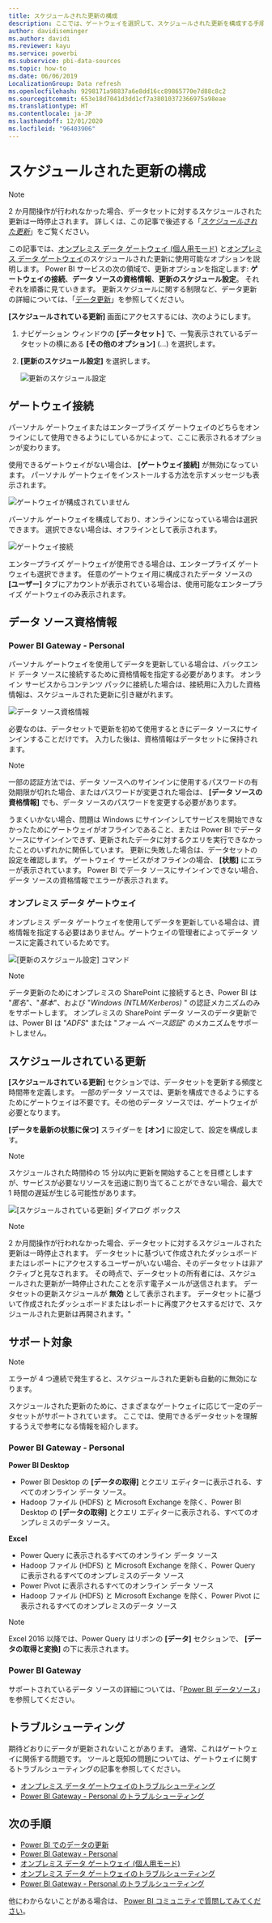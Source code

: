 ```yaml
---
title: スケジュールされた更新の構成
description: ここでは、ゲートウェイを選択して、スケジュールされた更新を構成する手順を説明します。
author: davidiseminger
ms.author: davidi
ms.reviewer: kayu
ms.service: powerbi
ms.subservice: pbi-data-sources
ms.topic: how-to
ms.date: 06/06/2019
LocalizationGroup: Data refresh
ms.openlocfilehash: 9298171a98837a6e8dd16cc89865770e7d88c8c2
ms.sourcegitcommit: 653e18d7041d3dd1cf7a38010372366975a98eae
ms.translationtype: HT
ms.contentlocale: ja-JP
ms.lasthandoff: 12/01/2020
ms.locfileid: "96403906"
---
```

# <a name="configure-scheduled-refresh"></a>スケジュールされた更新の構成

>[!NOTE]
>2 か月間操作が行われなかった場合、データセットに対するスケジュールされた更新は一時停止されます。 詳しくは、この記事で後述する「[*スケジュールされた更新*](#scheduled-refresh)」をご覧ください。

この記事では、[オンプレミス データ ゲートウェイ (個人用モード)](service-gateway-personal-mode.md) と[オンプレミス データ ゲートウェイ](service-gateway-onprem.md)のスケジュールされた更新に使用可能なオプションを説明します。 Power BI サービスの次の領域で、更新オプションを指定します: **ゲートウェイの接続**、**データ ソースの資格情報**、**更新のスケジュール設定**。 それぞれを順番に見ていきます。 更新スケジュールに関する制限など、データ更新の詳細については、「[データ更新](refresh-data.md#data-refresh)」を参照してください。

**[スケジュールされている更新]** 画面にアクセスするには、次のようにします。

1. ナビゲーション ウィンドウの **[データセット]** で、一覧表示されているデータセットの横にある **[その他のオプション]** (...) を選択します。
2. **[更新のスケジュール設定]** を選択します。

    ![更新のスケジュール設定](media/refresh-scheduled-refresh/dataset-menu.png)

## <a name="gateway-connection"></a>ゲートウェイ接続

パーソナル ゲートウェイまたはエンタープライズ ゲートウェイのどちらをオンラインにして使用できるようにしているかによって、ここに表示されるオプションが変わります。

使用できるゲートウェイがない場合は、 **[ゲートウェイ接続]** が無効になっています。 パーソナル ゲートウェイをインストールする方法を示すメッセージも表示されます。

![ゲートウェイが構成されていません](media/refresh-scheduled-refresh/gateway-not-configured.png)

パーソナル ゲートウェイを構成しており、オンラインになっている場合は選択できます。 選択できない場合は、オフラインとして表示されます。

![ゲートウェイ接続](media/refresh-scheduled-refresh/gateway-connection.png)

エンタープライズ ゲートウェイが使用できる場合は、エンタープライズ ゲートウェイも選択できます。 任意のゲートウェイ用に構成されたデータ ソースの **[ユーザー]** タブにアカウントが表示されている場合は、使用可能なエンタープライズ ゲートウェイのみ表示されます。

## <a name="data-source-credentials"></a>データ ソース資格情報

### <a name="power-bi-gateway---personal"></a>Power BI Gateway - Personal

パーソナル ゲートウェイを使用してデータを更新している場合は、バックエンド データ ソースに接続するために資格情報を指定する必要があります。 オンライン サービスからコンテンツ パックに接続した場合は、接続用に入力した資格情報は、スケジュールされた更新に引き継がれます。

![データ ソース資格情報](media/refresh-scheduled-refresh/data-source-credentials-pgw.png)

必要なのは、データセットで更新を初めて使用するときにデータ ソースにサインインすることだけです。 入力した後は、資格情報はデータセットに保持されます。

> [!NOTE]
> 一部の認証方法では、データ ソースへのサインインに使用するパスワードの有効期限が切れた場合、またはパスワードが変更された場合は、 **[データ ソースの資格情報]** でも、データ ソースのパスワードを変更する必要があります。

うまくいかない場合、問題は Windows にサインインしてサービスを開始できなかったためにゲートウェイがオフラインであること、または Power BI でデータ ソースにサインインできず、更新されたデータに対するクエリを実行できなかったことのいずれかに関係しています。 更新に失敗した場合は、データセットの設定を確認します。 ゲートウェイ サービスがオフラインの場合、 **[状態]** にエラーが表示されています。 Power BI でデータ ソースにサインインできない場合、データ ソースの資格情報でエラーが表示されます。

### <a name="on-premises-data-gateway"></a>オンプレミス データ ゲートウェイ

オンプレミス データ ゲートウェイを使用してデータを更新している場合は、資格情報を指定する必要はありません。ゲートウェイの管理者によってデータ ソースに定義されているためです。

![[更新のスケジュール設定] コマンド](media/refresh-scheduled-refresh/data-source-credentials-egw.png)

> [!NOTE]
> データ更新のためにオンプレミスの SharePoint に接続するとき、Power BI は "*匿名*"、"*基本*"、および "*Windows (NTLM/Kerberos)* " の認証メカニズムのみをサポートします。 オンプレミスの SharePoint データ ソースのデータ更新では、Power BI は "*ADFS*" または "*フォーム ベース認証*" のメカニズムをサポートしません。

## <a name="scheduled-refresh"></a>スケジュールされている更新

**[スケジュールされている更新]** セクションでは、データセットを更新する頻度と時間帯を定義します。 一部のデータ ソースでは、更新を構成できるようにするためにゲートウェイは不要です。その他のデータ ソースでは、ゲートウェイが必要となります。

**[データを最新の状態に保つ]** スライダーを **[オン]** に設定して、設定を構成します。

> [!NOTE]
> スケジュールされた時間枠の 15 分以内に更新を開始することを目標としますが、サービスが必要なリソースを迅速に割り当てることができない場合、最大で 1 時間の遅延が生じる可能性があります。

![[スケジュールされている更新] ダイアログ ボックス](media/refresh-scheduled-refresh/scheduled-refresh.png)

> [!NOTE]
> 2 か月間操作が行われなかった場合、データセットに対するスケジュールされた更新は一時停止されます。 データセットに基づいて作成されたダッシュボードまたはレポートにアクセスするユーザーがいない場合、そのデータセットは非アクティブと見なされます。 その時点で、データセットの所有者には、スケジュールされた更新が一時停止されたことを示す電子メールが送信されます。 データセットの更新スケジュールが **無効** として表示されます。 データセットに基づいて作成されたダッシュボードまたはレポートに再度アクセスするだけで、スケジュールされた更新は再開されます。"

## <a name="whats-supported"></a>サポート対象


> [!NOTE]
> エラーが 4 つ連続で発生すると、スケジュールされた更新も自動的に無効になります。

スケジュールされた更新のために、さまざまなゲートウェイに応じて一定のデータセットがサポートされています。 ここでは、使用できるデータセットを理解するうえで参考になる情報を紹介します。

### <a name="power-bi-gateway---personal"></a>Power BI Gateway - Personal

**Power BI Desktop**

* Power BI Desktop の **[データの取得]** とクエリ エディターに表示される、すべてのオンライン データ ソース。
* Hadoop ファイル (HDFS) と Microsoft Exchange を除く、Power BI Desktop の **[データの取得]** とクエリ エディターに表示される、すべてのオンプレミスのデータ ソース。

**Excel**

* Power Query に表示されるすべてのオンライン データ ソース
* Hadoop ファイル (HDFS) と Microsoft Exchange を除く、Power Query に表示されるすべてのオンプレミスのデータ ソース
* Power Pivot に表示されるすべてのオンライン データ ソース
* Hadoop ファイル (HDFS) と Microsoft Exchange を除く、Power Pivot に表示されるすべてのオンプレミスのデータ ソース

> [!NOTE]
> Excel 2016 以降では、Power Query はリボンの **[データ]** セクションで、 **[データの取得と変換]** の下に表示されます。

### <a name="power-bi-gateway"></a>Power BI Gateway

サポートされているデータ ソースの詳細については、「[Power BI データソース](power-bi-data-sources.md)」を参照してください。

## <a name="troubleshooting"></a>トラブルシューティング
期待どおりにデータが更新されないことがあります。 通常、これはゲートウェイに関係する問題です。 ツールと既知の問題については、ゲートウェイに関するトラブルシューティングの記事を参照してください。

- [オンプレミス データ ゲートウェイのトラブルシューティング](service-gateway-onprem-tshoot.md)
- [Power BI Gateway - Personal のトラブルシューティング](service-admin-troubleshooting-power-bi-personal-gateway.md)

## <a name="next-steps"></a>次の手順

- [Power BI でのデータの更新](refresh-data.md)  
- [Power BI Gateway - Personal](service-gateway-personal-mode.md)  
- [オンプレミス データ ゲートウェイ (個人用モード)](service-gateway-onprem.md)  
- [オンプレミス データ ゲートウェイのトラブルシューティング](service-gateway-onprem-tshoot.md)  
- [Power BI Gateway - Personal のトラブルシューティング](service-admin-troubleshooting-power-bi-personal-gateway.md)  

他にわからないことがある場合は、 [Power BI コミュニティで質問してみてください](https://community.powerbi.com/)。